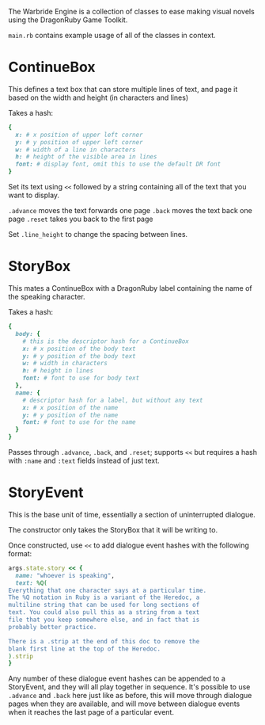 The Warbride Engine is a collection of classes to ease making visual novels using the DragonRuby Game Toolkit.

`main.rb` contains example usage of all of the classes in context.

# ContinueBox

This defines a text box that can store multiple lines of text, and page it based on the width and height (in characters and lines)

Takes a hash:

```ruby
{
  x: # x position of upper left corner
  y: # y position of upper left corner
  w: # width of a line in characters
  h: # height of the visible area in lines
  font: # display font, omit this to use the default DR font
}
```

Set its text using `<<` followed by a string containing all of the text that you want to display.

`.advance` moves the text forwards one page
`.back` moves the text back one page
`.reset` takes you back to the first page

Set `.line_height` to change the spacing between lines.

# StoryBox

This mates a ContinueBox with a DragonRuby label containing the name
of the speaking character.

Takes a hash:

```ruby
{
  body: {
    # this is the descriptor hash for a ContinueBox
    x: # x position of the body text
    y: # y position of the body text
    w: # width in characters
    h: # height in lines
    font: # font to use for body text
  },
  name: {
    # descriptor hash for a label, but without any text
    x: # x position of the name
    y: # y position of the name
    font: # font to use for the name
  }
}
```

Passes through `.advance`, `.back`, and `.reset`; supports `<<` but requires a hash with `:name` and `:text` fields instead of just text.

# StoryEvent

This is the base unit of time, essentially a section of uninterrupted dialogue.

The constructor only takes the StoryBox that it will be writing to.

Once constructed, use `<<` to add dialogue event hashes with the following format:

```ruby
args.state.story << {
  name: "whoever is speaking",
  text: %Q(
Everything that one character says at a particular time.
The %Q notation in Ruby is a variant of the Heredoc, a
multiline string that can be used for long sections of
text. You could also pull this as a string from a text
file that you keep somewhere else, and in fact that is
probably better practice.

There is a .strip at the end of this doc to remove the
blank first line at the top of the Heredoc.
).strip
}
```

Any number of these dialogue event hashes can be appended to a StoryEvent, and they will all play together in sequence. It's possible to use `.advance` and `.back` here just like as before, this will move through dialogue pages when they are available, and will move between dialogue events when it reaches the last page of a particular event.

